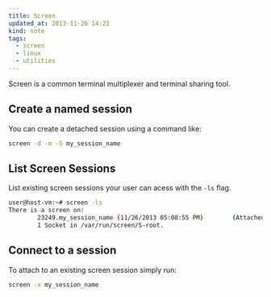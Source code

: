 ```yaml
---
title: Screen
updated_at: 2013-11-26 14:21
kind: note
tags:
  - screen
  - linux
  - utilities
---
```


Screen is a common terminal multiplexer and terminal sharing tool.

## Create a named session

You can create a detached session using a command like:

```sh
screen -d -m -S my_session_name
```

## List Screen Sessions

List existing screen sessions your user can acess with the `-ls` flag.

```sh
user@host-vm:~# screen -ls
There is a screen on:
        23249.my_session_name (11/26/2013 05:08:55 PM)        (Attached)
        1 Socket in /var/run/screen/S-root.
```

## Connect to a session

To attach to an existing screen session simply run:

```sh
screen -x my_session_name
```
